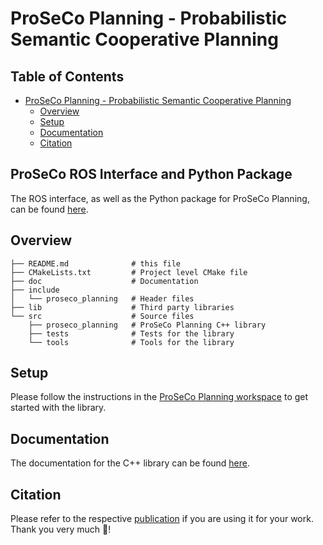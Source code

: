 # ProSeCo Planning - Probabilistic Semantic Cooperative Planning

## Table of Contents

- [ProSeCo Planning - Probabilistic Semantic Cooperative Planning](#proseco---probabilistic-semantic-cooperative-planning)
  - [Overview](#Overview)
  - [Setup](#Setup)
  - [Documentation](#Documentation)
  - [Citation](#Citation)

## ProSeCo ROS Interface and Python Package

The ROS interface, as well as the Python package for ProSeCo Planning, can be found [here](https://github.com/ProSeCo-Planning/ros_proseco_planning).

## Overview

    ├── README.md              # this file
    ├── CMakeLists.txt         # Project level CMake file
    ├── doc                    # Documentation
    ├── include
    │   └── proseco_planning   # Header files
    ├── lib                    # Third party libraries
    └── src                    # Source files
        ├── proseco_planning   # ProSeCo Planning C++ library
        ├── tests              # Tests for the library
        └── tools              # Tools for the library

## Setup
Please follow the instructions in the [ProSeCo Planning workspace](https://github.com/ProSeCo-Planning/proseco_workspace#setup) to get started with the library.

## Documentation
The documentation for the C++ library can be found [here](https://proseco-planning.github.io/proseco_planning/).

## Citation 
Please refer to the respective [publication](https://github.com/ProSeCo-Planning#citation) if you are using it for your work. Thank you very much 🙂!
